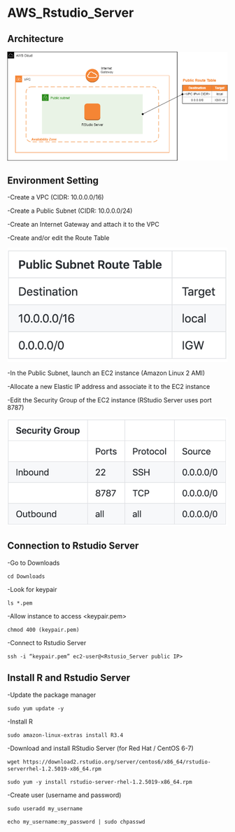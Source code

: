 # AWS_Rstudio_Server
## Architecture
![](https://github.com/Jinn42/AWS_Rstudio_Server/blob/master/Architecture_diagram.png)

## Environment Setting
-Create a VPC (CIDR: 10.0.0.0/16)

-Create a Public Subnet (CIDR: 10.0.0.0/24)

-Create an Internet Gateway and attach it to the VPC

-Create and/or edit the Route Table

![](https://github.com/Jinn42/AWS_Rstudio_Server/blob/master/Routetable.png)

-In the Public Subnet, launch an EC2 instance (Amazon Linux 2 AMI)

-Allocate a new Elastic IP address and associate it to the EC2 instance

-Edit the Security Group of the EC2 instance (RStudio Server uses port 8787)

![](https://github.com/Jinn42/AWS_Rstudio_Server/blob/master/Security_Group.png)

## Connection to Rstudio Server

-Go to Downloads

```
cd Downloads
```

-Look for keypair

```
ls *.pem
```

-Allow instance to access <keypair.pem>
```
chmod 400 (keypair.pem)
```
-Connect to Rstudio Server
```
ssh -i “keypair.pem” ec2-user@<Rstusio_Server public IP>
```

## Install R and Rstudio Server 

-Update the package manager
```
sudo yum update -y
```
-Install R
```
sudo amazon-linux-extras install R3.4
```
-Download and install RStudio Server (for Red Hat / CentOS 6-7)
```
wget https://download2.rstudio.org/server/centos6/x86_64/rstudio-serverrhel-1.2.5019-x86_64.rpm
```
```
sudo yum -y install rstudio-server-rhel-1.2.5019-x86_64.rpm
```
-Create user (username and password)
```
sudo useradd my_username
```
```
echo my_username:my_password | sudo chpasswd
```
